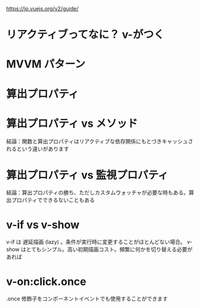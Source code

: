 https://jp.vuejs.org/v2/guide/

# リアクティブってなに？ v-がつく

# MVVM パターン

# 算出プロパティ

# 算出プロパティ vs メソッド
  結論：関数と算出プロパティはリアクティブな依存関係にもとづきキャッシュされるという違いがあります

# 算出プロパティ vs 監視プロパティ
  結論：算出プロパティの勝ち、ただしカスタムウォッチャが必要な時もある。算出プロパティでできるないこともある

# v-if vs v-show

v-if は 遅延描画 (lazy) 。条件が実行時に変更することがほとんどない場合。
v-show はとてもシンプル。高い初期描画コスト。頻繁に何かを切り替える必要があれば

# v-on:click.once

.once 修飾子をコンポーネントイベントでも使用することができます



